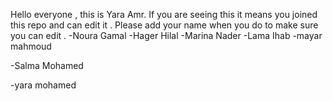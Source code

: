 Hello everyone , this is Yara Amr. If you are seeing this it means you joined this repo and can edit it . Please add your name when you do to make sure you can edit .
-Noura Gamal
-Hager Hilal
-Marina Nader
-Lama Ihab
-mayar mahmoud



-Salma Mohamed



-yara mohamed